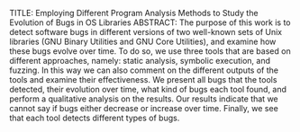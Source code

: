 TITLE: Employing Different Program Analysis Methods to Study the Evolution of Bugs in OS Libraries
ABSTRACT: The purpose of this work is to detect
software bugs in different versions of two well-known
sets of Unix libraries
(GNU Binary Utilities and GNU Core Utilities),
and examine how these bugs evolve over time.
To do so,
we use three tools that are based on
different approaches,
namely: static analysis,
symbolic execution,
and fuzzing.
In this way we can also comment on
the different outputs of the tools
and examine their effectiveness.
We present all bugs that the tools detected,
their evolution over time,
what kind of bugs each tool found,
and perform a qualitative analysis on the results.
Our results indicate that we cannot say
if bugs either decrease or increase over time.
Finally,
we see that each tool detects different types of bugs.
